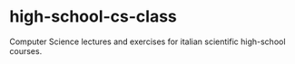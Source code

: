# high-school-cs-class

Computer Science lectures and exercises for italian scientific high-school courses.


